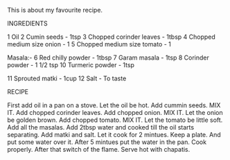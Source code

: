 This is about my favourite recipe.

INGREDIENTS


1 Oil 2 Cumin seeds - 1tsp 3 Chopped corinder leaves - 1tbsp 4 Chopped medium size onion - 1 5 Chopped medium size tomato - 1

Masala:- 6 Red chilly powder - 1tbsp 7 Garam masala - 1tsp 8 Corinder powder - 1 1/2 tsp 10 Turmeric powder - 1tsp

11 Sprouted matki - 1cup 12 Salt - To taste


RECIPE



First add oil in a pan on a stove. Let the oil be hot. Add cummin seeds. MIX IT. Add chopped corinder leaves. Add chopped onion. MIX IT. Let the onion be golden brown. Add chopped tomato. MIX IT. Let the tomato be little soft. Add all the masalas. Add 2tbsp water and cooked till the oil starts separating. Add matki and salt. Let it cook for 2 mintues. Keep a plate. And put some water over it. After 5 mintues put the water in the pan. Cook properly. After that switch of the flame. Serve hot with chapatis.
